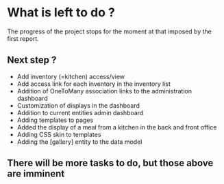 # What is left to do ?

The progress of the project stops for the moment at that imposed by the first report.

## Next step ?

- Add inventory (=kitchen) access/view
- Add access link for each inventory in the inventory list
- Addition of OneToMany association links to the administration dashboard
- Customization of displays in the dashboard
- Addition to current entities admin dashboard
- Adding templates to pages
- Added the display of a meal from a kitchen in the back and front office
- Adding CSS skin to templates
- Adding the [gallery] entity to the data model

## There will be more tasks to do, but those above are imminent